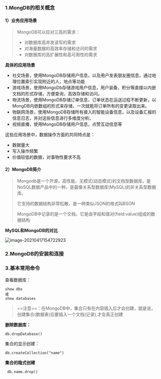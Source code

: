 ### 1.MongDB的相关概念

#### 1）业务应用场景

>MongoDB可以应对三高的需求：
>
>- 对数据库高并发读写的需求
>- 对海量数据的高效率存储和访问的需求
>- 对数据库的高扩展性和高可用性的需求

**具体的应用场景**

- 社交场景，使用MongoDB存储用户信息，以及用户发表朋友圈信息，通过地理位置索引实现附近的人，地点等功能
- 游戏场景，使用MongoDb存储游戏用户信息，用户装备，积分等直接以内嵌文档的形式存储，方便查询，高效存储和访问。
- 物流场景，使用MongoDB存储订单信息，订单状态在运送过程不断更新，以MongDB内嵌数组的形式来存储，一次就能将订单所有的变更读取出来。
- 物联网场景，使用MongoDB存储所有接入的智能设备信息，以及设备汇报的信息日志，并对这些信息进行多维度分析。
- 视频直播，使用MongoDB存储用户信息，点赞互动信息等



这些应用场景中，数据操作方面的共同特点是：

- 数据量大
- 写入操作频繁
- 价值较低的数据，对事物性要求不高



#### 2）MongoDB简介

> Mongodb是一个开源，高性能，无模式(动态模式)的文档型数据库，是NoSQL数据产品中的一种，是最像关系型数据库(MySQL)的非关系型数据库。
>
> 它支持的数据结构非常松散，是一种类似JSON的格式叫BSON
>
> MongoDB中记录的是一个文档，它是由字段和值对(field:value)组成的数据结构

**MySQL和MongoDB的对比**

![image-20210417154722923](C:\Users\谢辉\AppData\Roaming\Typora\typora-user-images\image-20210417154722923.png)

### 2.MongoDB的安装和连接



### 3.基本常用命令

查看数据库：

```
show dbs
或
show databases
```

> ==注意==：在MongoDB中，集合只有在内容插入后才会创建，就是说，创建集合(数据表)后要插入一个文档(记录),才会真正创建

**删除数据库：**

```
db.dropDatabase()
```

集合的显示创建：

```
db.createCollection("name")
```

**集合的隐式创建**

```
 db.name.drop()
```

